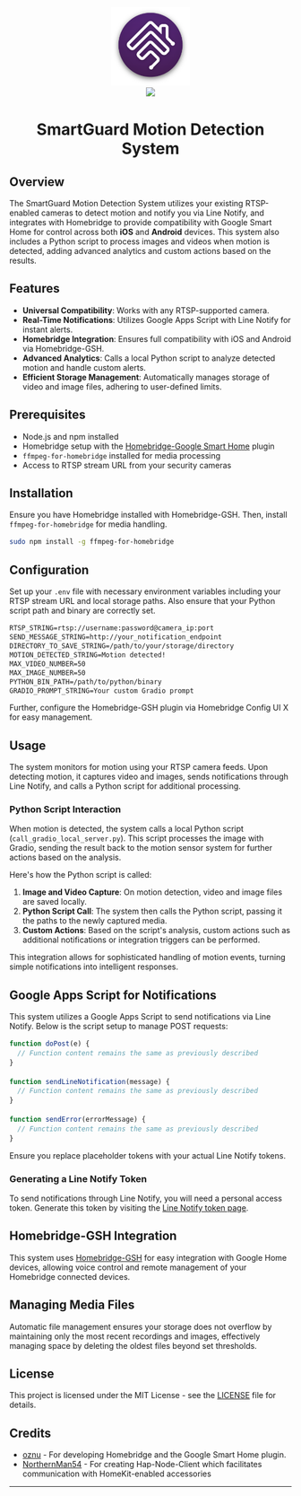 <p align="center">
    <img src="https://raw.githubusercontent.com/homebridge/branding/master/logos/homebridge-color-round-stylized.png" height="140"><br>
    <img src="https://user-images.githubusercontent.com/3979615/62948974-ba97f180-be28-11e9-8aef-d2a1d2f37cee.png" width="150"><br>
</p>

<span align="center">

# SmartGuard Motion Detection System

</span>

## Overview

The SmartGuard Motion Detection System utilizes your existing RTSP-enabled cameras to detect motion and notify you via Line Notify, and integrates with Homebridge to provide compatibility with Google Smart Home for control across both **iOS** and **Android** devices. This system also includes a Python script to process images and videos when motion is detected, adding advanced analytics and custom actions based on the results.

## Features

- **Universal Compatibility**: Works with any RTSP-supported camera.
- **Real-Time Notifications**: Utilizes Google Apps Script with Line Notify for instant alerts.
- **Homebridge Integration**: Ensures full compatibility with iOS and Android via Homebridge-GSH.
- **Advanced Analytics**: Calls a local Python script to analyze detected motion and handle custom alerts.
- **Efficient Storage Management**: Automatically manages storage of video and image files, adhering to user-defined limits.

## Prerequisites

- Node.js and npm installed
- Homebridge setup with the [Homebridge-Google Smart Home](https://github.com/oznu/homebridge-gsh#readme) plugin
- `ffmpeg-for-homebridge` installed for media processing
- Access to RTSP stream URL from your security cameras

## Installation

Ensure you have Homebridge installed with Homebridge-GSH. Then, install `ffmpeg-for-homebridge` for media handling.

```bash
sudo npm install -g ffmpeg-for-homebridge
```

## Configuration

Set up your `.env` file with necessary environment variables including your RTSP stream URL and local storage paths. Also ensure that your Python script path and binary are correctly set.

```plaintext
RTSP_STRING=rtsp://username:password@camera_ip:port
SEND_MESSAGE_STRING=http://your_notification_endpoint
DIRECTORY_TO_SAVE_STRING=/path/to/your/storage/directory
MOTION_DETECTED_STRING=Motion detected!
MAX_VIDEO_NUMBER=50
MAX_IMAGE_NUMBER=50
PYTHON_BIN_PATH=/path/to/python/binary
GRADIO_PROMPT_STRING=Your custom Gradio prompt
```

Further, configure the Homebridge-GSH plugin via Homebridge Config UI X for easy management.

## Usage

The system monitors for motion using your RTSP camera feeds. Upon detecting motion, it captures video and images, sends notifications through Line Notify, and calls a Python script for additional processing.

### Python Script Interaction

When motion is detected, the system calls a local Python script (`call_gradio_local_server.py`). This script processes the image with Gradio, sending the result back to the motion sensor system for further actions based on the analysis.

Here's how the Python script is called:

1. **Image and Video Capture**: On motion detection, video and image files are saved locally.
2. **Python Script Call**: The system then calls the Python script, passing it the paths to the newly captured media.
3. **Custom Actions**: Based on the script's analysis, custom actions such as additional notifications or integration triggers can be performed.

This integration allows for sophisticated handling of motion events, turning simple notifications into intelligent responses.

## Google Apps Script for Notifications

This system utilizes a Google Apps Script to send notifications via Line Notify. Below is the script setup to manage POST requests:

```javascript
function doPost(e) {
  // Function content remains the same as previously described
}

function sendLineNotification(message) {
  // Function content remains the same as previously described
}

function sendError(errorMessage) {
  // Function content remains the same as previously described
}
```

Ensure you replace placeholder tokens with your actual Line Notify tokens.

### Generating a Line Notify Token

To send notifications through Line Notify, you will need a personal access token. Generate this token by visiting the [Line Notify token page](https://notify-bot.line.me/my/).

## Homebridge-GSH Integration

This system uses [Homebridge-GSH](https://github.com/oznu/homebridge-gsh#readme) for easy integration with Google Home devices, allowing voice control and remote management of your Homebridge connected devices.

## Managing Media Files

Automatic file management ensures your storage does not overflow by maintaining only the most recent recordings and images, effectively managing space by deleting the oldest files beyond set thresholds.

## License

This project is licensed under the MIT License - see the [LICENSE](LICENSE) file for details.

## Credits

- [oznu](https://github.com/oznu) - For developing Homebridge and the Google Smart Home plugin.
- [NorthernMan54](https://github.com/NorthernMan54) - For creating Hap-Node-Client which facilitates communication with HomeKit-enabled accessories
---

